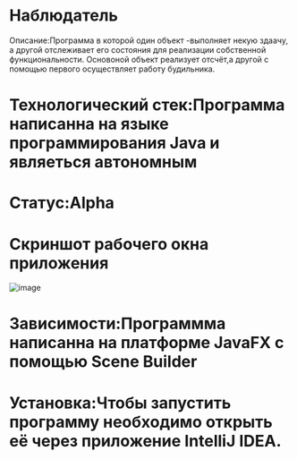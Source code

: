 # Наблюдатель 

Описание:Программа в которой один объект -выполняет некую здаачу, а другой отслеживает его состояния для реализации собственной функциональности.
Основоной объект реализует отсчёт,а другой с помощью первого осуществляет работу будильника.

# Технологический стек:Программа написанна на языке программирования Java и являеться автономным

# Статус:Alpha


# Скриншот рабочего окна приложения
 
![image](https://user-images.githubusercontent.com/113668685/208632771-e13e5f45-5c5c-4d40-8a23-1c1e5fdb3de4.png)

# Зависимости:Программма написанна на платформе JavaFX с помощью Scene Builder

# Установка:Чтобы запустить программу необходимо открыть её через приложение IntelliJ IDEA.
